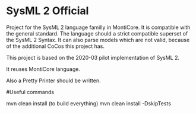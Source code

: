 <!-- (c) https://github.com/MontiCore/monticore -->
# SysML 2 Official

Project for the SysML 2 language familly in MontiCore. It is compatible with the general standard.
The language should a strict compatible superset of the SysML 2 Syntax. It can also parse
models which are not valid, because of the additional CoCos this project has.

This project is based on the 2020-03 pilot implementation of SysML 2.

It reuses MontiCore language.

Also a Pretty Printer should be written. 

#Useful commands

mvn clean install (to build everything)
mvn clean install -DskipTests